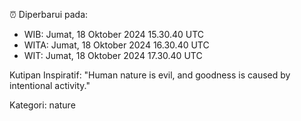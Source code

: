 ⏰ Diperbarui pada:
- WIB: Jumat, 18 Oktober 2024 15.30.40 UTC
- WITA: Jumat, 18 Oktober 2024 16.30.40 UTC
- WIT: Jumat, 18 Oktober 2024 17.30.40 UTC

Kutipan Inspiratif:
"Human nature is evil, and goodness is caused by intentional activity."


Kategori: nature

